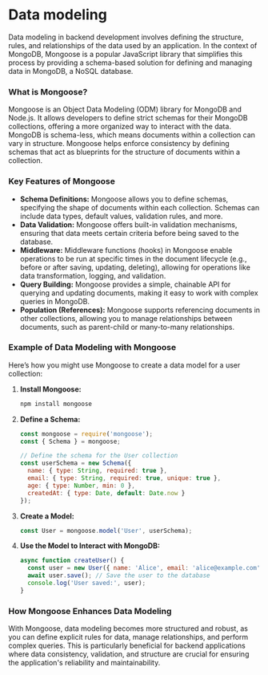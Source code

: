 # Data modeling

Data modeling in backend development involves defining the structure, rules, and relationships of the data used by an application. In the context of MongoDB, Mongoose is a popular JavaScript library that simplifies this process by providing a schema-based solution for defining and managing data in MongoDB, a NoSQL database.

### What is Mongoose?
Mongoose is an Object Data Modeling (ODM) library for MongoDB and Node.js. It allows developers to define strict schemas for their MongoDB collections, offering a more organized way to interact with the data. MongoDB is schema-less, which means documents within a collection can vary in structure. Mongoose helps enforce consistency by defining schemas that act as blueprints for the structure of documents within a collection.

### Key Features of Mongoose
- **Schema Definitions:** Mongoose allows you to define schemas, specifying the shape of documents within each collection. Schemas can include data types, default values, validation rules, and more.
- **Data Validation:** Mongoose offers built-in validation mechanisms, ensuring that data meets certain criteria before being saved to the database.
- **Middleware:** Middleware functions (hooks) in Mongoose enable operations to be run at specific times in the document lifecycle (e.g., before or after saving, updating, deleting), allowing for operations like data transformation, logging, and validation.
- **Query Building:** Mongoose provides a simple, chainable API for querying and updating documents, making it easy to work with complex queries in MongoDB.
- **Population (References):** Mongoose supports referencing documents in other collections, allowing you to manage relationships between documents, such as parent-child or many-to-many relationships.

### Example of Data Modeling with Mongoose
Here’s how you might use Mongoose to create a data model for a user collection:

1. **Install Mongoose:**
   ```bash
   npm install mongoose
   ```

2. **Define a Schema:**
   ```javascript
   const mongoose = require('mongoose');
   const { Schema } = mongoose;

   // Define the schema for the User collection
   const userSchema = new Schema({
     name: { type: String, required: true },
     email: { type: String, required: true, unique: true },
     age: { type: Number, min: 0 },
     createdAt: { type: Date, default: Date.now }
   });
   ```

3. **Create a Model:**
   ```javascript
   const User = mongoose.model('User', userSchema);
   ```

4. **Use the Model to Interact with MongoDB:**
   ```javascript
   async function createUser() {
     const user = new User({ name: 'Alice', email: 'alice@example.com', age: 25 });
     await user.save(); // Save the user to the database
     console.log('User saved:', user);
   }
   ```

### How Mongoose Enhances Data Modeling
With Mongoose, data modeling becomes more structured and robust, as you can define explicit rules for data, manage relationships, and perform complex queries. This is particularly beneficial for backend applications where data consistency, validation, and structure are crucial for ensuring the application's reliability and maintainability.
